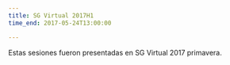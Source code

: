 ```yaml
---
title: SG Virtual 2017H1
time_end: 2017-05-24T13:00:00

---
```


Estas sesiones fueron presentadas en SG Virtual 2017 primavera.
